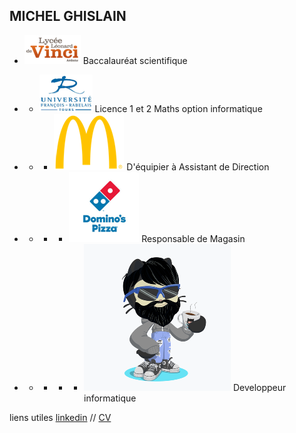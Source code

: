 ## MICHEL GHISLAIN 

- ![Image](lycée.png)  Baccalauréat scientifique
- - ![Image](univ.png)  Licence 1 et 2 Maths option informatique


- - - ![Image](mc.png)  D'équipier à Assistant de Direction

- - - - ![Image](dom.png) Responsable de Magasin

- - - - -  ![Image](cat.png)  Developpeur informatique






liens utiles [linkedin](https://www.linkedin.com/in/ghislain-michel-31b024153/) // [CV](CV_Ghislain_Michel_M2i.docx)



 
 
